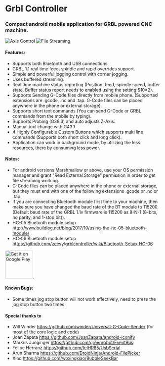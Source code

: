 # Grbl Controller
### Compact android mobile application for GRBL powered CNC machine.

![Axis Control](https://raw.githubusercontent.com/zeevy/grblcontroller/master/doc/screenshots/JoggingTab.png "Axis Controll Panel") ![File Streaming](https://raw.githubusercontent.com/zeevy/grblcontroller/master/doc/screenshots/FileSenderTab.png "File Streaming Panel").

#### Features:
- Supports both Bluetooth and USB connections
- GRBL 1.1 real time feed, spindle and rapid overrides support.
- Simple and powerful jogging control with corner jogging.
- Uses buffered streaming.
- Real time machine status reporting (Position, feed, spindle speed, buffer state. Buffer status report needs to enabled using the setting $10=2).
- Supports Sending G-Code files directly from mobile phone. (Supported extensions are .gcode, .nc and .tap. G-Code files can be placed anywhere in the phone or external storage).
- Supports short text commands (You can send G-Code or GRBL commands from the mobile by typing).
- Supports Probing (G38.3) and auto adjusts Z-Axis.
- Manual tool change with G43.1
- 4 Highly Configurable Custom Buttons which supports multi line commands (Supports both short click and long click).
- Application can work in background mode, by utilizing the less resources, there by consuming less power.

#### Notes:
- For android versions Marshmallow or above, use your OS permission manager and grant "Read External Storage" permission in order to get file streaming working.
- G-Code files can be placed anywhere in the phone or external storage, but they must end with one of the following extensions .gcode or .nc or .tap.
- If you are connecting Bluetooth module first time to your machine, then make sure you have changed the baud rate of the BT module to 115200. (Default baud rate of the GRBL 1.1v firmware is 115200 as 8-N-1 (8-bits, no parity, and 1-stop bit)).
- HC-05 Bluetooth module setup http://www.buildlog.net/blog/2017/10/using-the-hc-05-bluetooth-module/
- HC-06 Bluetooth module setup https://github.com/zeevy/grblcontroller/wiki/Bluetooth-Setup-HC-06

[<img src="https://play.google.com/intl/en_us/badges/images/generic/en-play-badge.png" alt="Get it on Google Play" height="90"/>](https://play.google.com/store/apps/details?id=in.co.gorest.grblcontroller "Download from play store").

#### Known Bugs:
- Some times jog stop button will not work effectively, need to press the jog stop button two times.

#### Special thanks to

- Will Winder https://github.com/winder/Universal-G-Code-Sender (for most of the core logic and code)
- Joan Zapata https://github.com/JoanZapata/android-iconify
- Markus Junginger https://github.com/greenrobot/EventBus
- Felipe Herranz https://github.com/felHR85/UsbSerial
- Arun Sharma https://github.com/DroidNinja/Android-FilePicker
- Xiao https://github.com/woxingxiao/BubbleSeekBar
